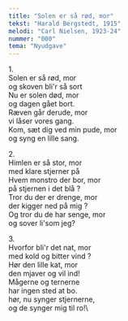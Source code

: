 ```yaml
---
title: "Solen er så rød, mor"
tekst: "Harald Bergstedt, 1915"
melodi: "Carl Nielsen, 1923-24"
nummer: "000"
tema: "Nyudgave"
---
```

1\.\
Solen er så rød, mor\
og skoven bli'r så sort\
Nu er solen død, mor\
og dagen gået bort.\
Ræven går derude, mor\
vi låser vores gang.\
Kom, sæt dig ved min pude, mor\
og syng en lille sang.

2\.\
Himlen er så stor, mor\
med klare stjerner på\
Hvem monstro der bor, mor\
på stjernen i det blå ?\
Tror du der er drenge, mor\
der kigger ned på mig ?\
Og tror du de har senge, mor\
og sover li'som jeg?

3\.\
Hvorfor bli'r det nat, mor\
med kold og bitter vind ?\
Hør den lille kat, mor\
den mjaver og vil ind!\
Mågerne og ternerne\
har ingen sted at bo.\
hør, nu synger stjernerne,\
og de synger mig til ro!\
